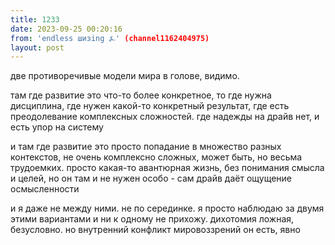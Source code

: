 ```yaml
---
title: 1233
date: 2023-09-25 00:20:16
from: 'endless шизing ⍼' (channel1162404975)
layout: post
---
```


две противоречивые модели мира в голове, видимо. 

там где развитие это что-то более конкретное, то где нужна дисциплина, где нужен какой-то конкретный результат, где есть преодолевание комплексных сложностей. где надежды на драйв нет, и есть упор на систему

и там где развитие это просто попадание в множество разных контекстов, не очень комплексно сложных, может быть, но весьма трудоемких. просто какая-то авантюрная жизнь, без понимания смысла и целей, но он там и не нужен особо - сам драйв даёт ощущение осмысленности

и я даже не между ними. не по серединке. я просто наблюдаю за двумя этими вариантами и ни к одному не прихожу. дихотомия ложная, безусловно. но внутренний конфликт мировоззрений он есть, явно
